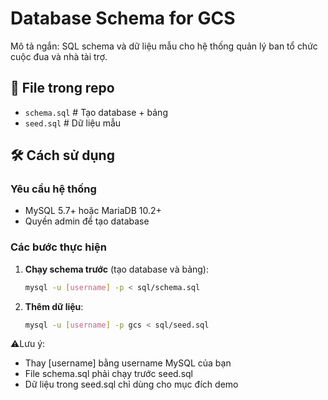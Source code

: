 # Database Schema for GCS

Mô tả ngắn: SQL schema và dữ liệu mẫu cho hệ thống quản lý ban tổ chức cuộc đua và nhà tài trợ.

## 📁 File trong repo
- `schema.sql` # Tạo database + bảng  
- `seed.sql`   # Dữ liệu mẫu

## 🛠 Cách sử dụng
### Yêu cầu hệ thống
- MySQL 5.7+ hoặc MariaDB 10.2+
- Quyền admin để tạo database

### Các bước thực hiện
1. **Chạy schema trước** (tạo database và bảng):
   ```bash
   mysql -u [username] -p < sql/schema.sql
2. **Thêm dữ liệu**:
   ```bash
   mysql -u [username] -p gcs < sql/seed.sql

⚠️Lưu ý:
- Thay [username] bằng username MySQL của bạn
- File schema.sql phải chạy trước seed.sql
- Dữ liệu trong seed.sql chỉ dùng cho mục đích demo
